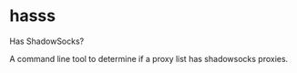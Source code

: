 # hasss

Has ShadowSocks?

A command line tool to determine if a proxy list has shadowsocks proxies.